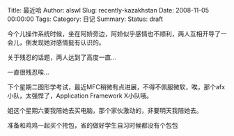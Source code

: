 Title: 最近哈
Author: alswl
Slug: recently-kazakhstan
Date: 2008-11-05 00:00:00
Tags: 
Category: 日记
Summary: 
Status: draft

今个儿操作系统时候，坐在阿娇旁边，阿娇似乎感情也不顺利，两人互相开导了一会儿，倒发现她对感情挺有认识的。

关于残忍的话题，两人达到了高度一直...

一直很残忍唉...

下个星期二图形学考试，最近MFC稍微有点进展，不得不佩服微软，唉，那个afx小队，太强悍了，Application Framework X小队哦。

姐这个星期六要我陪她去买电脑，那个家伙激动的，非要明天我陪她去。

准备和鸡鸡一起买个挎包，省的做好学生自习时候都没有个包包

